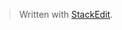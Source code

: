


> Written with [StackEdit](https://stackedit.io/).
<!--stackedit_data:
eyJoaXN0b3J5IjpbLTQ0ODQ4ODQyMF19
-->
